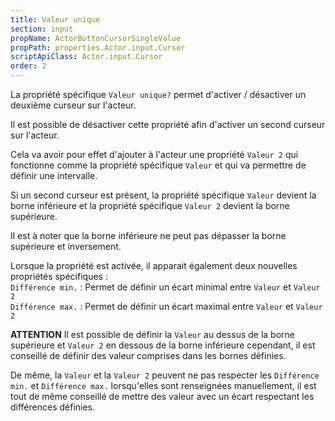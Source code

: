 ```yaml
---
title: Valeur unique
section: input
propName: ActorButtonCursorSingleValue
propPath: properties.Actor.input.Cursor
scriptApiClass: Actor.input.Cursor
order: 2
---
```

La propriété spécifique `Valeur unique?` permet d'activer / désactiver un deuxième curseur sur l'acteur.

Il est possible de désactiver cette propriété afin d'activer un second curseur sur l'acteur.

Cela va avoir pour effet d'ajouter à l'acteur une propriété `Valeur 2` qui fonctionne comme la propriété spécifique `Valeur` et qui va permettre de définir une intervalle.

Si un second curseur est présent, la propriété spécifique `Valeur` devient la borne inférieure et la propriété spécifique `Valeur 2` devient la borne supérieure.

Il est à noter que la borne inférieure ne peut pas dépasser la borne supérieure et inversement.

Lorsque la propriété est activée, il apparait également deux nouvelles propriétés spécifiques :
<br>
`Différence min.` : Permet de définir un écart minimal entre `Valeur` et `Valeur 2`
<br>
`Différence max.` : Permet de définir un écart maximal entre `Valeur` et `Valeur 2`


**ATTENTION**
Il est possible de définir la `Valeur` au dessus de la borne supérieure et `Valeur 2` en dessous de la borne inférieure cependant, il est conseillé de définir des valeur comprises dans les bornes définies.

De même, la `Valeur` et la `Valeur 2` peuvent ne pas respecter les `Différence min.` et `Différence max.` lorsqu'elles sont renseignées manuellement, il est tout de même conseillé de mettre des valeur avec un écart respectant les différences définies.